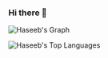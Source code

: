 ### Hi there 👋

![Haseeb's Graph](http://github-profile-summary-cards.vercel.app/api/cards/profile-details?username=Haseebae&theme=transparent)

![Haseeb's Top Languages](http://github-profile-summary-cards.vercel.app/api/cards/repos-per-language?username=Haseebae&theme=transparent&exclude={exclude})
<!--
**Haseebae/Haseebae** is a ✨ _special_ ✨ repository because its `README.md` (this file) appears on your GitHub profile.

Here are some ideas to get you started:

- 🔭 I’m currently working on ...
- 🌱 I’m currently learning ...
- 👯 I’m looking to collaborate on ...
- 🤔 I’m looking for help with ...
- 💬 Ask me about ...
- 📫 How to reach me: ...
- 😄 Pronouns: ...
- ⚡ Fun fact: ...
-->

